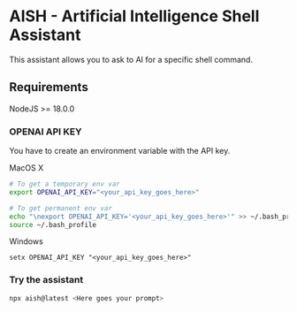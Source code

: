 # AISH - Artificial Intelligence Shell Assistant

This assistant allows you to ask to AI for a specific shell command.

## Requirements
NodeJS >= 18.0.0
### OPENAI API KEY

You have to create an environment variable with the API key.

MacOS X
```sh
# To get a temporary env var
export OPENAI_API_KEY="<your_api_key_goes_here>"

# To get permanent env var
echo "\nexport OPENAI_API_KEY='<your_api_key_goes_here>'" >> ~/.bash_profile
source ~/.bash_profile
```

Windows
```
setx OPENAI_API_KEY "<your_api_key_goes_here>"
```

### Try the assistant
```sh
npx aish@latest <Here goes your prompt>
```
